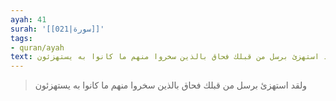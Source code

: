 ```yaml
---
ayah: 41
surah: '[[021|سورة]]'
tags:
- quran/ayah
text: ولقد استهزئ برسل من قبلك فحاق بالذين سخروا منهم ما كانوا به يستهزئون
---
```

> ولقد استهزئ برسل من قبلك فحاق بالذين سخروا منهم ما كانوا به يستهزئون
